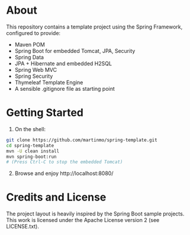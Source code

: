 About
=====

This repository contains a template project using the Spring Framework, configured
to provide:

* Maven POM
* Spring Boot for embedded Tomcat, JPA, Security
* Spring Data
* JPA + Hibernate and embedded H2SQL
* Spring Web MVC
* Spring Security
* Thymeleaf Template Engine
* A sensible .gitignore file as starting point

Getting Started
===============

1. On the shell:

```bash
git clone https://github.com/martinmo/spring-template.git
cd spring-template
mvn -U clean install
mvn spring-boot:run
# (Press Ctrl-C to stop the embedded Tomcat)
```

2. Browse and enjoy http://localhost:8080/

Credits and License
===================

The project layout is heavily inspired by the Spring Boot sample projects. This
work is licensed under the Apache License version 2 (see LICENSE.txt).
